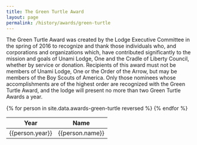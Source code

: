 ```yaml
---
title: The Green Turtle Award
layout: page
permalink: /history/awards/green-turtle
---
```

The Green Turtle Award was created by the Lodge Executive Committee in the spring of 2016 to recognize and thank those individuals who, and corporations and organizations which, have contributed significantly to the mission and goals of Unami Lodge, One and the Cradle of Liberty Council, whether by service or donation. Recipients of this award must not be members of Unami Lodge, One or the Order of the Arrow, but may be members of the Boy Scouts of America. Only those nominees whose accomplishments are of the highest order are recognized with the Green Turtle Award, and the lodge will present no more than two Green Turtle Awards a year.

<table class="table table-striped my-3 ">
  <thead>
    <tr>
      <th scope="col">Year</th>
      <th scope="col">Name</th>
    </tr>
  </thead>
  <tbody>
    {% for person in site.data.awards-green-turtle reversed %}
      <tr>
        <td>{{person.year}}</td>
        <td>{{person.name}}</td>
      </tr>
    {% endfor %}
  </tbody>
</table>
